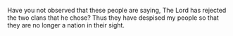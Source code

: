 Have you not observed that these people are saying, The Lord has rejected the two clans that he chose? Thus they have despised my people so that they are no longer a nation in their sight.
